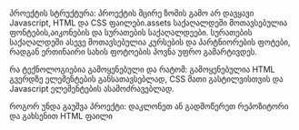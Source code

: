 პროექტის სტრუქტურა:
პროექტის მცირე ზომის გამო არ დავყავი Javascript, HTML და CSS ფაილები.assets საქაღალდეში მოთავსებულია ფონტების,აიკონების და სურათების საქაღალდეები. სურათების საქაღალდეში ასევე მოთავსებულია კურსების და პარტნიორების ფოტები, რადგან ერთინაირი სახის ფოტოების პოვნა უფრო გამარტივდეს.

რა ტექნოლოგიებია გამოყენებული და რატომ:
გამოყენებულია HTML გვერდზე ელემენტების განსათავსებლად, CSS მათი გასტილვისთვის და Javascript ელემენტების ასამოძრავებლად.

როგორ უნდა გაუშვა პროექტი:
დაკლონეთ ან გადმოწერეთ რეპოზიტორი და გახსენით HTML ფაილი
